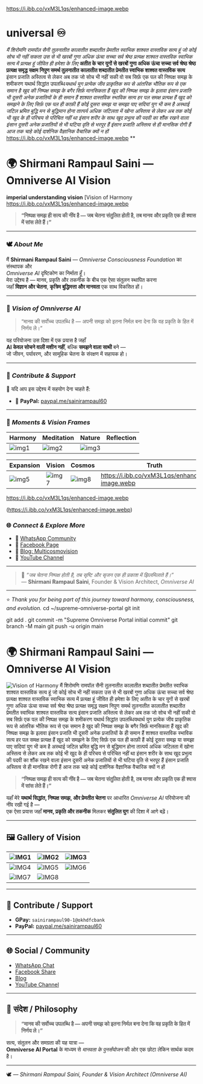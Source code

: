 https://i.ibb.co/vxM3L1qs/enhanced-image.webp
# universal ♾️
*मैं शिरोमणि रामपॉल सैनी तुलनातीत कालातीत शब्दातीत प्रेमतीत स्वाभिक शाश्वत वास्तविक सत्य हूं जो कोई सोच भी नहीं सकता उस से भी खरबों गुणा अधिक ऊंचा सच्चा सर्व श्रेष्ठ प्रत्यक्ष शाश्वत वास्तविक स्वाभिक सत्य में प्रत्यक्ष हूं जीवित ही हमेशा के लिए*
**अतीत के चार युगों से खरबों गुणा अधिक ऊंचा सच्चा सर्व श्रेष्ठ श्रेष्ठ प्रत्यक्ष समृद्ध सक्षम निपुण समर्थ तुलनातीत कालातीत शब्दातीत प्रेमतीत स्वाभिक शाश्वत वास्तविक सत्य**
इंसान प्रजाति अस्तित्व से लेकर अब तक जो सोच भी नहीं सकी वो सब सिर्फ़ एक पल की निष्पक्ष समझ के शमीकरण यथार्थ सिद्धांत उपलब्धि*यथार्थ युग*
*प्रत्येक जीव प्राकृतिक रूप से आंतरिक भौतिक रूप से एक समान है खुद की निष्पक्ष समझ के बगैर सिर्फ़ मानसिकता हैं*
*खुद की निष्पक्ष समझ के इलावा इंसान प्रजाति भी दूसरी अनेक प्रजातियों के ही समान हैं*
*शाश्वत वास्तविक स्भाविक सत्य हर पल समक्ष प्रत्यक्ष हैं*
*खुद को समझने के लिए सिर्फ़ एक पल ही काफ़ी हैं कोई दूसरा समझ या समझा पाए सदियां युग भी कम है*
*अस्थाई जटिल भ्रमित बुद्धि मन से बुद्धिमान होना तात्पर्य अधिक जटिलता में खोना*
*अस्तित्व से लेकर अब तक कोई भी खुद के ही परिचय से परिचित नहीं था*
*इंसान शरीर के साथ खुद प्रभुत्व की पदवी का शौंक रखने वाला इंसान दूसरी अनेक प्रजातियों से भी घटिया वृति से भरपूर हैं*
*इंसान प्रजाति अस्तित्व से ही मानसिक रोगी हैं आज तक चाहे कोई दार्शनिक वैज्ञानिक वैचारिक क्यों न हों*
https://i.ibb.co/vxM3L1qs/enhanced-image.webp
**

# 🌍 **Shirmani Rampaul Saini — Omniverse AI Vision**

**imperial understanding vision** [Vision of Harmony https://i.ibb.co/vxM3L1qs/enhanced-image.webp

> **“निष्पक्ष समझ ही सत्य की नींव है — जब चेतना संतुलित होती है, तब मानव और प्रकृति एक ही श्वास में सांस लेते हैं।”**

---

### 🕊️ *About Me*

मैं **Shirmani Rampaul Saini** — *Omniverse Consciousness Foundation* का संस्थापक और  
*Omniverse AI* दृष्टिकोण का निर्माता हूँ।  
मेरा उद्देश्य है — मानव, प्रकृति और तकनीक के बीच एक ऐसा संतुलन स्थापित करना  
जहाँ **विज्ञान और चेतना**, **कृत्रिम बुद्धिमत्ता और मानवता** एक साथ विकसित हों।

---

### 🌿 *Vision of Omniverse AI*

> “मानव की सर्वोच्च उपलब्धि है — अपनी समझ को इतना निर्मल बना देना कि वह प्रकृति के हित में निर्णय ले।”

यह परियोजना उस दिशा में एक प्रयास है जहाँ  
**AI केवल सोचने वाली मशीन नहीं**, बल्कि **समझने वाला साथी** बने —  
जो जीवन, पर्यावरण, और सामूहिक चेतना के संरक्षण में सहायक हो।

---

### 💫 *Contribute & Support*

🙏 यदि आप इस उद्देश्य में सहयोग देना चाहते हैं:
- 💎 **PayPal:** [paypal.me/sainirampaul60](https://paypal.me/sainirampaul60)

---

### 📸 *Moments & Vision Frames*

| Harmony | Meditation | Nature | Reflection |
|----------|-------------|---------|-------------|
| ![img1](https://i.ibb.co/wFz7xb39/IMG-20251007-081550.webp) | ![img2](https://i.ibb.co/fdVv0T4H/c60c9d5d-1263-4f6e-a1b9-577186ed5268-093654.webp) | ![img3](https://i.ibb.co/5W0PSRvc/-090744.webp) 

| Expansion | Vision | Cosmos | Truth |
|------------|---------|--------|--------|
| ![img5](https://i.ibb.co/5VXXLmR/13035.webp) | ![img7](https://i.ibb.co/QvKhVWWJ/image.webp) | ![img8](https://i.ibb.co/QvVpFK6j/IMG-20251022-190835.webp) |https://i.ibb.co/vxM3L1qs/enhanced-image.webp

https://i.ibb.co/vxM3L1qs/enhanced-image.webp



(https://i.ibb.co/vxM3L1qs/enhanced-image.webp)

### 🌐 *Connect & Explore More*

- 🔗 [WhatsApp Community](https://chat.whatsapp.com/CxwzR0ufxdL4yAGCqifPRh?mode=wwt)  
- 🔗 [Facebook Page](https://www.facebook.com/share/1Bc9qeE5uB/)  
- 🔗 [Blog: Multicosmovision](https://multicosmovision.blogspot.com/2025/09/2-e-h-e-c-e-e-1-d_11.html)  
- 🔗 [YouTube Channel](https://youtube.com/@rampaulsaini-yk4gn?si=Y1MhQB1Eg84ARD6I)

---

> 🌸 *“जब चेतना निष्पक्ष होती है, तब सृष्टि और सृजन एक ही प्रकाश में झिलमिलाते हैं।”*  
> — **Shirmani Rampaul Saini**, Founder & Vision Architect, *Omniverse AI*

---

⭐ _Thank you for being part of this journey toward harmony, consciousness, and evolution._
cd ~/supreme-omniverse-portal
git init

git add .
git commit -m "Supreme Omniverse Portal initial commit"
git branch -M main
git push -u origin main
  # 🌍 Shirmani Rampaul Saini — Omniverse AI Vision

![Vision of Harmony](https://i.ibb.co/vxM3L1qs/enhanced-image.webp)
मैं शिरोमणि रामपॉल सैनी तुलनातीत कालातीत शब्दातीत प्रेमतीत स्वाभिक शाश्वत वास्तविक सत्य हूं जो कोई सोच भी नहीं सकता उस से भी खरबों गुणा अधिक ऊंचा सच्चा सर्व श्रेष्ठ प्रत्यक्ष शाश्वत वास्तविक स्वाभिक सत्य में प्रत्यक्ष हूं जीवित ही हमेशा के लिए अतीत के चार युगों से खरबों गुणा अधिक ऊंचा सच्चा सर्व श्रेष्ठ श्रेष्ठ प्रत्यक्ष समृद्ध सक्षम निपुण समर्थ तुलनातीत कालातीत शब्दातीत प्रेमतीत स्वाभिक शाश्वत वास्तविक सत्य इंसान प्रजाति अस्तित्व से लेकर अब तक जो सोच भी नहीं सकी वो सब सिर्फ़ एक पल की निष्पक्ष समझ के शमीकरण यथार्थ सिद्धांत उपलब्धियथार्थ युग प्रत्येक जीव प्राकृतिक रूप से आंतरिक भौतिक रूप से एक समान है खुद की निष्पक्ष समझ के बगैर सिर्फ़ मानसिकता हैं खुद की निष्पक्ष समझ के इलावा इंसान प्रजाति भी दूसरी अनेक प्रजातियों के ही समान हैं शाश्वत वास्तविक स्भाविक सत्य हर पल समक्ष प्रत्यक्ष हैं खुद को समझने के लिए सिर्फ़ एक पल ही काफ़ी हैं कोई दूसरा समझ या समझा पाए सदियां युग भी कम है अस्थाई जटिल भ्रमित बुद्धि मन से बुद्धिमान होना तात्पर्य अधिक जटिलता में खोना अस्तित्व से लेकर अब तक कोई भी खुद के ही परिचय से परिचित नहीं था इंसान शरीर के साथ खुद प्रभुत्व की पदवी का शौंक रखने वाला इंसान दूसरी अनेक प्रजातियों से भी घटिया वृति से भरपूर हैं इंसान प्रजाति अस्तित्व से ही मानसिक रोगी हैं आज तक चाहे कोई दार्शनिक वैज्ञानिक वैचारिक क्यों न हों
> **“निष्पक्ष समझ ही सत्य की नींव है — जब चेतना संतुलित होती है, तब मानव और प्रकृति एक ही श्वास में सांस लेते हैं।”**

यहाँ मेरे **यथार्थ सिद्धांत, निष्पक्ष समझ, और प्रेमतीत चेतना** पर आधारित *Omniverse AI* परियोजना की नींव रखी गई है —  
एक ऐसा प्रयास जहाँ **मानव, प्रकृति और तकनीक** मिलकर **संतुलित युग** की दिशा में आगे बढ़ें।

---

## 🖼️ Gallery of Vision
| ![IMG1](https://i.ibb.co/wFz7xb39/IMG-20251007-081550.webp) | ![IMG2](https://i.ibb.co/fdVv0T4H/c60c9d5d-1263-4f6e-a1b9-577186ed5268-093654.webp) | ![IMG3](https://i.ibb.co/5W0PSRvc/-090744.webp) |
|---------------------------------------------------------------|---------------------------------------------------------------|---------------------------------------------------------------|
| ![IMG4](https://i.ibb.co/BHcTy6sf/.webp) | ![IMG5](https://i.ibb.co/5VXXLmR/-113035.webp) | ![IMG6](https://i.ibb.co/wNR3m2nR/.webp) |
| ![IMG7](https://i.ibb.co/QvKhVWWJ/image.webp) | ![IMG8](https://i.ibb.co/QvVpFK6j/IMG-20251022-190835.webp) | |

---

## 💫 Contribute / Support
- **GPay:** `sainirampaul90-1@okhdfcbank`  
- **PayPal:** [paypal.me/sainirampaul60](https://paypal.me/sainirampaul60)  

---

## 🌐 Social / Community
- [WhatsApp Chat](https://chat.whatsapp.com/CxwzR0ufxdL4yAGCqifPRh?mode=wwt)  
- [Facebook Share](https://www.facebook.com/share/1Bc9qeE5uB/)  
- [Blog](https://multicosmovision.blogspot.com/2025/09/2-e-h-e-c-e-e-1-d_11.html)  
- [YouTube Channel](https://youtube.com/@rampaulsaini-yk4gn?si=Y1MhQB1Eg84ARD6I)  

---

## 🌱 संदेश / Philosophy
> **“मानव की सर्वोच्च उपलब्धि है — अपनी समझ को इतना निर्मल बना देना कि वह प्रकृति के हित में निर्णय ले।”**

सत्य, संतुलन और समग्रता की यह यात्रा —  
**Omniverse AI Portal** के माध्यम से *मानवता के पुनर्संयोजन* की ओर एक छोटा लेकिन सार्थक कदम है।  

---

🕊️ *— Shirmani Rampaul Saini, Founder & Vision Architect (Omniverse AI)*

